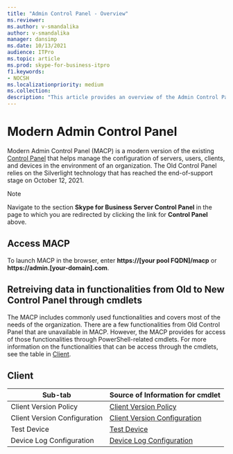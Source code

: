 ```yaml
---
title: "Admin Control Panel - Overview"
ms.reviewer: 
ms.author: v-smandalika
author: v-smandalika
manager: dansimp
ms.date: 10/13/2021
audience: ITPro
ms.topic: article
ms.prod: skype-for-business-itpro
f1.keywords:
- NOCSH
ms.localizationpriority: medium
ms.collection:
description: "This article provides an overview of the Admin Control Panel."
---
```


# Modern Admin Control Panel

Modern Admin Control Panel (MACP) is a modern version of the existing [Control Panel](../SfbServer/management-tools/install-and-open-administrative-tools.md) that helps manage the configuration of servers, users, clients, and devices in the environment of an organization. The Old Control Panel relies on the Silverlight technology that has reached the end-of-support stage on October 12, 2021.

> [!NOTE]
> Navigate to the section **Skype for Business Server Control Panel** in the page to which you are redirected by clicking the link for **Control Panel** above.

## Access MACP

To launch MACP in the browser, enter **https://[your pool FQDN]/macp** or **https://admin.[your-domain].com**.

## Retreiving data in functionalities from Old to New Control Panel through cmdlets

The MACP includes commonly used functionalities and covers most of the needs of the organization. There are a few functionalities from Old Control Panel that are unavailable in MACP. However, the MACP provides for access of those functionalities through PowerShell-related cmdlets. For more information on the functionalities that can be access through the cmdlets, see the table in [Client](#client).

## Client

|Sub-tab  |Source of Information for cmdlet  |
|---------|---------|
|Client Version Policy         |    [Client Version Policy](use-powershell-client-tab.md#client-version-policy)     |
|Client Version Configuration      |  [Client Version Configuration](use-powershell-client-tab.md#client-version-configuration)       |
|Test Device     | [Test Device](use-powershell-client-tab.md#test-device)        |
|Device Log Configuration         |    [Device Log Configuration](use-powershell-client-tab.md#device-log-configuration)     |


